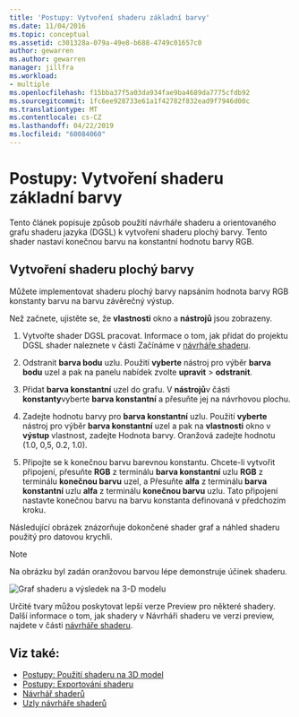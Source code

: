 ```yaml
---
title: 'Postupy: Vytvoření shaderu základní barvy'
ms.date: 11/04/2016
ms.topic: conceptual
ms.assetid: c301328a-079a-49e8-b688-4749c01657c0
author: gewarren
ms.author: gewarren
manager: jillfra
ms.workload:
- multiple
ms.openlocfilehash: f15bba37f5a03da934fae9ba4689da7775cfdb92
ms.sourcegitcommit: 1fc6ee928733e61a1f42782f832ead9f7946d00c
ms.translationtype: MT
ms.contentlocale: cs-CZ
ms.lasthandoff: 04/22/2019
ms.locfileid: "60084060"
---
```

# <a name="how-to-create-a-basic-color-shader"></a>Postupy: Vytvoření shaderu základní barvy

Tento článek popisuje způsob použití návrháře shaderu a orientovaného grafu shaderu jazyka (DGSL) k vytvoření shaderu plochý barvy. Tento shader nastaví konečnou barvu na konstantní hodnotu barvy RGB.

## <a name="create-a-flat-color-shader"></a>Vytvoření shaderu plochý barvy

Můžete implementovat shaderu plochý barvy napsáním hodnota barvy RGB konstanty barvu na barvu závěrečný výstup.

Než začnete, ujistěte se, že **vlastnosti** okno a **nástrojů** jsou zobrazeny.

1. Vytvořte shader DGSL pracovat. Informace o tom, jak přidat do projektu DGSL shader naleznete v části Začínáme v [návrháře shaderu](../designers/shader-designer.md).

2. Odstranit **barva bodu** uzlu. Použití **vyberte** nástroj pro výběr **barva bodu** uzel a pak na panelu nabídek zvolte **upravit** > **odstranit**.

3. Přidat **barva konstantní** uzel do grafu. V **nástrojů**v části **konstanty**vyberte **barva konstantní** a přesuňte jej na návrhovou plochu.

4. Zadejte hodnotu barvy pro **barva konstantní** uzlu. Použití **vyberte** nástroj pro výběr **barva konstantní** uzel a pak na **vlastnosti** okno v **výstup** vlastnost, zadejte Hodnota barvy. Oranžová zadejte hodnotu (1.0, 0,5, 0.2, 1.0).

5. Připojte se k konečnou barvu barevnou konstantu. Chcete-li vytvořit připojení, přesuňte **RGB** z terminálu **barva konstantní** uzlu **RGB** z terminálu **konečnou barvu** uzel, a Přesuňte **alfa** z terminálu **barva konstantní** uzlu **alfa** z terminálu **konečnou barvu** uzlu. Tato připojení nastavte konečnou barvu na barvu konstanta definovaná v předchozím kroku.

Následující obrázek znázorňuje dokončené shader graf a náhled shaderu použitý pro datovou krychli.

> [!NOTE]
> Na obrázku byl zadán oranžovou barvou lépe demonstruje účinek shaderu.

![Graf shaderu a výsledek na 3&#45;D modelu](../designers/media/digit-flat-color-effect.png)

Určité tvary můžou poskytovat lepší verze Preview pro některé shadery. Další informace o tom, jak shadery v Návrháři shaderu ve verzi preview, najdete v části [návrháře shaderu](../designers/shader-designer.md).

## <a name="see-also"></a>Viz také:

- [Postupy: Použití shaderu na 3D model](../designers/how-to-apply-a-shader-to-a-3-d-model.md)
- [Postupy: Exportování shaderu](../designers/how-to-export-a-shader.md)
- [Návrhář shaderů](../designers/shader-designer.md)
- [Uzly návrháře shaderů](../designers/shader-designer-nodes.md)